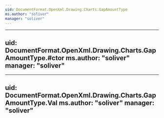 ```yaml
---
uid: DocumentFormat.OpenXml.Drawing.Charts.GapAmountType
ms.author: "soliver"
manager: "soliver"
---
```


---
uid: DocumentFormat.OpenXml.Drawing.Charts.GapAmountType.#ctor
ms.author: "soliver"
manager: "soliver"
---

---
uid: DocumentFormat.OpenXml.Drawing.Charts.GapAmountType.Val
ms.author: "soliver"
manager: "soliver"
---
